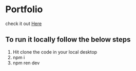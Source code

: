 # Portfolio
check it out [Here]()

## To run it locally follow the below steps

1) Hit clone the code in your local desktop
2) npm i
3) npm ren dev 
